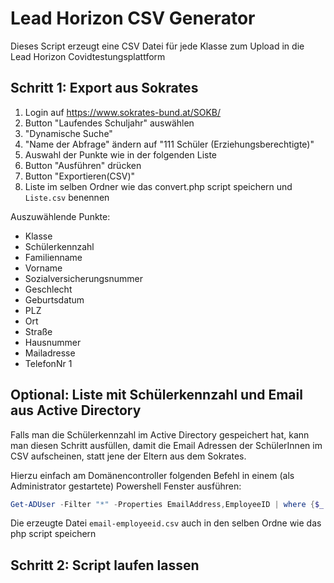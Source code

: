 # Lead Horizon CSV Generator

Dieses Script erzeugt eine CSV Datei für jede Klasse zum Upload in die Lead Horizon Covidtestungsplattform

## Schritt 1: Export aus Sokrates

1. Login auf https://www.sokrates-bund.at/SOKB/
2. Button "Laufendes Schuljahr" auswählen
3. "Dynamische Suche"
4. "Name der Abfrage" ändern auf "111 Schüler (Erziehungsberechtigte)"
5. Auswahl der Punkte wie in der folgenden Liste
6. Button "Ausführen" drücken
7. Button "Exportieren(CSV)"
8. Liste im selben Ordner wie das convert.php script speichern und `Liste.csv` benennen

Auszuwählende Punkte:

- Klasse
- Schülerkennzahl
- Familienname
- Vorname
- Sozialversicherungsnummer
- Geschlecht
- Geburtsdatum
- PLZ
- Ort
- Straße
- Hausnummer
- Mailadresse
- TelefonNr 1

## Optional: Liste mit Schülerkennzahl und Email aus Active Directory

Falls man die Schülerkennzahl im Active Directory gespeichert hat, kann man diesen Schritt ausfüllen, damit die Email Adressen der SchülerInnen im CSV aufscheinen, statt jene der Eltern aus dem Sokrates.

Hierzu einfach am Domänencontroller folgenden Befehl in einem (als Administrator gestartete) Powershell Fenster ausführen:

```powershell
Get-ADUser -Filter "*" -Properties EmailAddress,EmployeeID | where {$_.EmailAddress -ne $null -and $_.EmployeeId -ne $null} | Select EmailAddress,EmployeeId  | Export-Csv -NoTypeInformation -Delimiter "," -Path email-employeeid.csv
```

Die erzeugte Datei `email-employeeid.csv` auch in den selben Ordne wie das php script speichern

## Schritt 2: Script laufen lassen